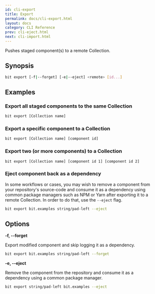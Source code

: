 ```yaml
---
id: cli-export
title: Export
permalink: docs/cli-export.html
layout: docs
category: CLI Reference
prev: cli-eject.html
next: cli-import.html
---
```


Pushes staged component(s) to a remote Collection.

## Synopsis

```bash
bit export [-f|--forget] [-e|--eject] <remote> [id...]
```

## Examples

### Export all staged components to the same Collection

```bash
bit export [Collection name]
```

### Export a specific component to a Collection

```bash
bit export [Collection name] [component id]
```

### Export two (or more components) to a Collection

```bash
bit export [Collection name] [component id 1] [component id 2]
```

### Eject component back as a dependency

In some workflows or cases, you may wish to remove a component from your repository's source-code and consume it as a dependency using common package managers such as NPM or Yarn after exporting it to a remote Collection. In order to do that, use the `--eject` flag.

```sh
bit export bit.examples string/pad-left --eject
```

## Options

**-f, --forget**

Export modified component and skip logging it as a dependency.

```sh
bit export bit.examples string/pad-left --forget
```

**-e, --eject**

Remove the component from the repository and consume it as a dependency using a common package manager.

```sh
bit export string/pad-left bit.examples --eject
```
